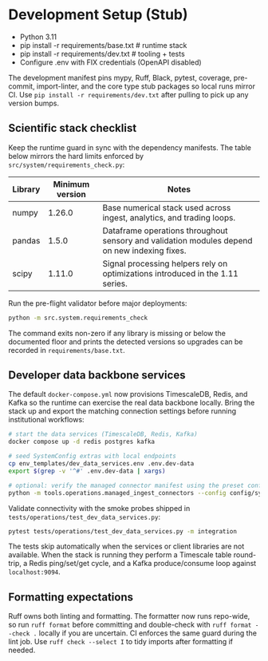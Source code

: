# Development Setup (Stub)

- Python 3.11
- pip install -r requirements/base.txt  # runtime stack
- pip install -r requirements/dev.txt   # tooling + tests
- Configure .env with FIX credentials (OpenAPI disabled)

The development manifest pins mypy, Ruff, Black, pytest, coverage, pre-commit, import-linter, and the
core type stub packages so local runs mirror CI. Use `pip install -r requirements/dev.txt` after pulling
to pick up any version bumps.

## Scientific stack checklist

Keep the runtime guard in sync with the dependency manifests. The table below mirrors the
hard limits enforced by `src/system/requirements_check.py`:

| Library | Minimum version | Notes |
| --- | --- | --- |
| numpy | 1.26.0 | Base numerical stack used across ingest, analytics, and trading loops. |
| pandas | 1.5.0 | Dataframe operations throughout sensory and validation modules depend on new indexing fixes. |
| scipy | 1.11.0 | Signal processing helpers rely on optimizations introduced in the 1.11 series. |

Run the pre-flight validator before major deployments:

```bash
python -m src.system.requirements_check
```

The command exits non-zero if any library is missing or below the documented floor and prints the
detected versions so upgrades can be recorded in `requirements/base.txt`.

## Developer data backbone services

The default `docker-compose.yml` now provisions TimescaleDB, Redis, and Kafka so
the runtime can exercise the real data backbone locally. Bring the stack up and
export the matching connection settings before running institutional workflows:

```bash
# start the data services (TimescaleDB, Redis, Kafka)
docker compose up -d redis postgres kafka

# seed SystemConfig extras with local endpoints
cp env_templates/dev_data_services.env .env.dev-data
export $(grep -v '^#' .env.dev-data | xargs)

# optional: verify the managed connector manifest using the preset config
python -m tools.operations.managed_ingest_connectors --config config/system/dev_data_backbone.yaml --connectivity
```

Validate connectivity with the smoke probes shipped in
`tests/operations/test_dev_data_services.py`:

```bash
pytest tests/operations/test_dev_data_services.py -m integration
```

The tests skip automatically when the services or client libraries are not
available. When the stack is running they perform a Timescale table round-trip,
a Redis ping/set/get cycle, and a Kafka produce/consume loop against
`localhost:9094`.

## Formatting expectations

Ruff owns both linting and formatting. The formatter now runs repo-wide, so run
`ruff format` before committing and double-check with `ruff format --check .`
locally if you are uncertain. CI enforces the same guard during the lint job.
Use `ruff check --select I` to tidy imports after formatting if needed.

